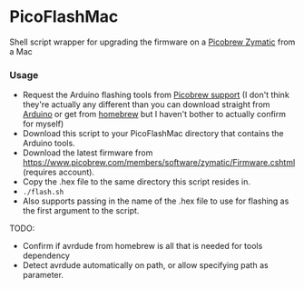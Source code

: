 # PicoFlashMac
Shell script wrapper for upgrading the firmware on a [Picobrew Zymatic](https://www.picobrew.com/Store/products/zymatic.cshtml) from a Mac

### Usage

- Request the Arduino flashing tools from [Picobrew support](mailto:info@picobrew.com) (I don't think they're actually any different than you can download straight from [Arduino](https://www.arduino.cc/en/main/software) or get from [homebrew](http://brewformulas.org/Avrdude) but I haven't bother to actually confirm for myself)
- Download this script to your PicoFlashMac directory that contains the Arduino tools.
- Download the latest firmware from https://www.picobrew.com/members/software/zymatic/Firmware.cshtml (requires account).
- Copy the .hex file to the same directory this script resides in.
- `./flash.sh`
- Also supports passing in the name of the .hex file to use for flashing as the first argument to the script.



TODO:

- Confirm if avrdude from homebrew is all that is needed for tools dependency
- Detect avrdude automatically on path, or allow specifying path as parameter.
